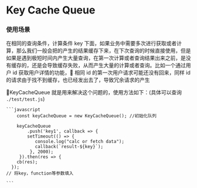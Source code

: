 # Key Cache Queue

### 使用场景

在相同的查询条件，计算条件 key 下面，如果业务中需要多次进行获取或者计算，那么我们一般会把的产生的结果缓存下来，在下次查询的时候直接使用，但是如果是遇到极短时间内产生大量查询，在第一次计算或者查询结果出来之前，是没有缓存的，还是会导致缓存失败，从而产生大量的计算或者查询。比如一个通过用户 id 获取用户详情的功能， 相同 id 的第一次用户请求可能还没有回来，同样 id 的请求由于找不到缓存，也已经发出去了，导致冗余请求的产生

KeyCacheQueue 就是用来解决这个问题的，使用方法如下：(具体可以查询 `./test/test.js`)

    ```javascript
        const keyCacheQueue = new KeyCacheQueue(); //初始化队列

        keyCacheQueue
            .push('key1', callback => {
            setTimeout(() => {
               console.log("calc or fetch data");
               callback(`result-${key}`);
             }, 2000);
         }).then(res => {
        cb(res);
      });
    // 将key，function等参数填入

    ```
